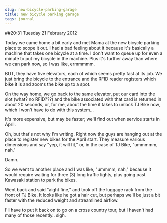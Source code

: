 ```yaml
---
slug: new-bicycle-parking-garage
title: new bicycle parking garage
tags: journal
---
```


##20:31 Tuesday 21 February 2012

Today we came home a bit early and met Mama at the new bicycle parking place to scope it out.  I had a bad feeling about it because it's basically a machine that takes one bicycle at a time.  I don't want to queue up for even a minute to put my bicycle in the machine.  Plus it's further away than where we can park now, so I was like, ermmmmm.

 

BUT, they have five elevators, each of which seems pretty fast at its job.  We just bring the bicycle to the entrance and the RFID reader registers which bike it is and zooms the bike up to a spot.

 

On the way home, we go back to the same elevator, put our card into the slot (what?  no RFID???) and the bike associated with that card is returned in about 20 seconds, or, for me, about the time it takes to unlock TJ Bike now, which I won't have to do with this system...

 

It's more expensive, but may be faster; we'll find out when service starts in April.

 

Oh, but that's not why I'm writing.  Right now the guys are hanging out at the place to register new bikes for the April start.  They measure various dimensions and say "yep, it will fit," or, in the case of TJ Bike, "ummmmm, nah."

 

Damn.

 

So we went to another place and I was like, "ummmm, nah," because it would require waiting for three (3) long traffic lights, plus going past Kawasaki station to park the bikes.

 

Went back and said "aight fine," and took off the luggage rack from the front of TJ Bike.  It looks like he got a hair cut, but perhaps we'll be just a bit faster with the reduced weight and streamlined airflow.

 

I'll have to put it back on to go on a cross country tour, but I haven't had many of those recently..  sigh.

 
